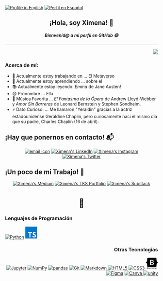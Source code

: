 <div class="languages">
  <a href="https://github.com/ximyer/ximyer/blob/main/README.md"><img src=https://img.shields.io/badge/Idioma-EN-B9CCED alt="Profile in English"></a>
  <a href="https://github.com/ximyer/ximyer/blob/main/README.es.md"><img src=https://img.shields.io/badge/Idioma-ES-EAC7C7 alt="Perfil en Español"></a>
</div>


<h2 align="center"> ¡Hola, soy Ximena! 👋</h2> 
<h5 align="center"> Bienvenid@ a mi perfil en GitHub 😄</h5>

---


<p align="right"> <img src="https://komarev.com/ghpvc/?username=ximyer&color=8CC0DE"/></p>


### Acerca de mí:
- 🔭 Actualmente estoy trabajando en ... El Metaverso
- 🌱 Actualmente estoy aprendiendo ... sobre el
- 📚 Actualmente estoy leyendo: _Emma_ de Jane Austen!
- 😄 Pronombre ... Ella
- 🎵 Música Favorita ... _El Fantasma de la Ópera_ de Andrew Lloyd-Webber y _Amor Sin Barreras_ de Leonard Bernstein y Stephen Sondheim.
- ⚡ Dato Curioso: ... Me llamaron "Yeraldin" gracias a la actriz estadounidense Geraldine Chaplin, pero curiosamente nací el mismo día que su padre, Charles Chaplin (16 de abril).



## ¡Hay que ponernos en contacto! 📬

<div align="center">

<a href="mailto:ximena.yeraldin.ll@outlook.es" target="_blank"><img src="https://github.com/ximyer/ximyer/blob/main/images/email.png?raw=true" alt="email icon" height="70"/></a>    <a href="https://www.linkedin.com/in/ximena-yeraldin-lopez-lopez-9a8411257/" target="_blank"><img src="https://github.com/ximyer/ximyer/blob/main/images/linkedin.png?raw=true" alt="Ximena's LinkedIn" height="70"/></a>   <a href="https://www.instagram.com/xim.yer/" target="_blank"><img src="https://github.com/ximyer/ximyer/blob/main/images/instagram.png?raw=true" alt="Ximena's Instagram" height="70"/></a>  <a href="https://twitter.com/XimenaYeraldin" target="_blank"><img src="https://github.com/ximyer/ximyer/blob/main/images/twitter.png?raw=true" alt="Ximena's Twitter" height="70"/></a>

</div>

## ¡Un poco de mi Trabajo! 📝


<div align="center">

<a href="https://medium.com/@ximyer" target="_blank"><img src="https://github.com/ximyer/ximyer/blob/main/images/articles.png?raw=true" alt="Ximena's Medium" height="80"/></a>    <a href="https://tks.life/profile/ximena.lópez#about" target="_blank"><img src="https://github.com/ximyer/ximyer/blob/main/images/portfolio.png?raw=true" alt="Ximena's TKS Portfolio" height="80"/></a>   <a href="https://substack.com/@ximenayeraldin" target="_blank"><img src="https://github.com/ximyer/ximyer/blob/main/images/newsletter.png?raw=true" alt="Ximena's Substack" height="80"/></a>
</div>

<h1 align="center"> 🫧 </h1>

<div align="left">
  <h3>Lenguajes de Programación</h3>
  <a href="https://www.python.org/" target="_blank" rel="noreferrer"><img src="https://cdn.jsdelivr.net/gh/devicons/devicon/icons/python/python-original.svg" alt="Python" width="48px" /></a>   <a href="https://www.typescriptlang.org/" target="_blank" rel="noreferrer"> <img src="https://raw.githubusercontent.com/devicons/devicon/master/icons/typescript/typescript-original.svg" alt="typescript" width="40" height="40"/> </a>

</div>

<div align="right">
  <h3>Otras Tecnologías</h3>
  <a href="https://jupyter.org/" target="_blank" rel="noreferrer"><img src="https://cdn.jsdelivr.net/gh/devicons/devicon/icons/jupyter/jupyter-original.svg" alt="Jupyter" width="48px" /></a>
  <a href="https://numpy.org/" target="_blank" rel="noreferrer"><img src="https://cdn.jsdelivr.net/gh/devicons/devicon/icons/numpy/numpy-original.svg" alt="NumPy" width="48px" /></a>
  <a href="https://pandas.pydata.org/" target="_blank" rel="noreferrer"><img src="https://cdn.jsdelivr.net/gh/devicons/devicon/icons/pandas/pandas-original.svg" alt="pandas" width="48px" /></a>
  <a href="https://git-scm.com/" target="_blank" rel="noreferrer"><img src="https://cdn.jsdelivr.net/gh/devicons/devicon/icons/git/git-original.svg" alt="Git" width="48px" /></a>
  <a href="https://daringfireball.net/projects/markdown/" target="_blank" rel="noreferrer"><img src="https://cdn.jsdelivr.net/gh/devicons/devicon/icons/markdown/markdown-original.svg" alt="Markdown" width="48px" /></a>
  <a href="https://html.spec.whatwg.org/multipage/" target="_blank" rel="noreferrer"><img src="https://cdn.jsdelivr.net/gh/devicons/devicon/icons/html5/html5-original.svg" alt="HTML5" width="48px" /></a>
  <a href="https://www.w3.org/Style/CSS/" target="_blank" rel="noreferrer"><img src="https://cdn.jsdelivr.net/gh/devicons/devicon/icons/css3/css3-original.svg" alt="CSS3" width="48px" /></a>  <a href="https://getbootstrap.com" target="_blank" rel="noreferrer"> <img src="https://raw.githubusercontent.com/devicons/devicon/master/icons/bootstrap/bootstrap-plain-wordmark.svg" alt="bootstrap" width="40" height="40"/> </a>
  <a href="https://www.figma.com/" target="_blank" rel="noreferrer"><img src="https://cdn.jsdelivr.net/gh/devicons/devicon/icons/figma/figma-original.svg" alt="Figma" width="48px" /></a>  <a href="https://www.canva.com" target="_blank" rel="noreferrer"> <img src="https://www.edigitalagency.com.au/wp-content/uploads/Canva-logo-png-circle-full-colour-white-font.png" alt="Canva" width="40" height="40"/> </a> <a href="https://unity.com/" target="_blank" rel="noreferrer"> <img src="https://www.vectorlogo.zone/logos/unity3d/unity3d-icon.svg" alt="unity" width="40" height="40"/> </a>

</div>


<!-- ### Hi there 👋 **ximyer/ximyer** is a ✨ _special_ ✨ repository because its `README.md` (this file) appears on your GitHub profile. -->
